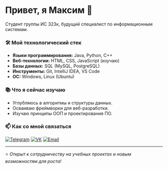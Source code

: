 # Привет, я Максим 👋

Студент группы ИС 323к, будущий специалист по информационным системам.

### 🛠 Мой технологический стек

*   **Языки программирования:** Java, Python, C++
*   **Веб-технологии:** HTML, CSS, JavaScript (изучаю)
*   **Базы данных:** SQL (MySQL, PostgreSQL)
*   **Инструменты:** Git, IntelliJ IDEA, VS Code
*   **ОС:** Windows, Linux (Ubuntu)

### 📚 Что я сейчас изучаю

*   Углубляюсь в алгоритмы и структуры данных.
*   Осваиваю фреймворки для веб-разработки.
*   Изучаю принципы ООП и проектирования ПО.

### 📫 Как со мной связаться

[![Telegram](https://img.shields.io/badge/Telegram-2CA5E0?style=for-the-badge&logo=telegram&logoColor=white)](https://t.me/your_telegram)
[![VK](https://img.shields.io/badge/ВКонтакте-4C75A3?style=for-the-badge&logo=vk&logoColor=white)](https://vk.com/your_profile)
[![Email](https://img.shields.io/badge/Email-D14836?style=for-the-badge&logo=gmail&logoColor=white)](mailto:your.email@example.com)

---

⭐️ *Открыт к сотрудничеству на учебных проектах и новым возможностям для роста!*
